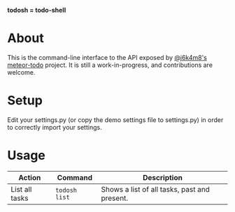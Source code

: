**todosh = todo-shell**

# About
This is the command-line interface to the API exposed by [@j6k4m8's meteor-todo](https://github.com/j6k4m8/meteor-todo) project. It is still a work-in-progress, and contributions are welcome.

# Setup
Edit your settings.py (or copy the demo settings file to settings.py) in order to correctly import your settings.

# Usage

| Action | Command | Description |
|--------|---------|-------------|
| List all tasks | `todosh list` | Shows a list of all tasks, past and present. |
